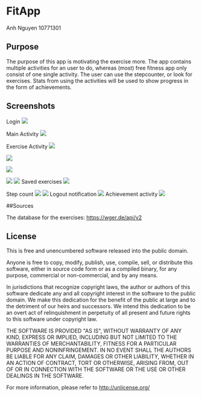 # FitApp
Anh Nguyen
10771301

## Purpose
The purpose of this app is motivating the exercise more. The app contains multiple activities for an user to do, whereas (most) free fitness app only consist of one single activity. The user can use the stepcounter, or look for exercises. Stats from using the activities will be used to show progress in the form of achievements.

## Screenshots
Login
![](Screenshot_2017-02-03-00-42-27.png)

Main Activity
![](Screenshot_2017-02-03-00-42-42.png)

Exercise Activity
![](Screenshot_2017-02-03-00-42-53.png)

![](Screenshot_2017-02-03-00-43-20.png)

![](Screenshot_2017-02-03-00-43-43.png)

![](Screenshot_2017-02-03-00-43-54.png)
![](Screenshot_2017-02-03-00-44-01.png)
Saved exercises
![](Screenshot_2017-02-03-00-44-43.png)

Step count
![](Screenshot_2017-02-03-00-44-54.png)
![](Screenshot_2017-02-03-00-45-41.png)
Logout notification
![](Screenshot_2017-02-03-00-45-58.png)
Achievement activity
![](Screenshot_2017-02-03-00-46-24.png)

##Sources

The database for the exercises: https://wger.de/api/v2

## License
This is free and unencumbered software released into the public domain.

Anyone is free to copy, modify, publish, use, compile, sell, or
distribute this software, either in source code form or as a compiled
binary, for any purpose, commercial or non-commercial, and by any
means.

In jurisdictions that recognize copyright laws, the author or authors
of this software dedicate any and all copyright interest in the
software to the public domain. We make this dedication for the benefit
of the public at large and to the detriment of our heirs and
successors. We intend this dedication to be an overt act of
relinquishment in perpetuity of all present and future rights to this
software under copyright law.

THE SOFTWARE IS PROVIDED "AS IS", WITHOUT WARRANTY OF ANY KIND,
EXPRESS OR IMPLIED, INCLUDING BUT NOT LIMITED TO THE WARRANTIES OF
MERCHANTABILITY, FITNESS FOR A PARTICULAR PURPOSE AND NONINFRINGEMENT.
IN NO EVENT SHALL THE AUTHORS BE LIABLE FOR ANY CLAIM, DAMAGES OR
OTHER LIABILITY, WHETHER IN AN ACTION OF CONTRACT, TORT OR OTHERWISE,
ARISING FROM, OUT OF OR IN CONNECTION WITH THE SOFTWARE OR THE USE OR
OTHER DEALINGS IN THE SOFTWARE.

For more information, please refer to <http://unlicense.org/>
